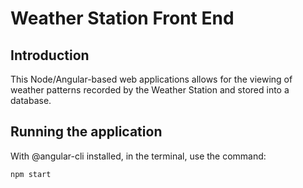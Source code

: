 # Weather Station Front End

## Introduction

This Node/Angular-based web applications allows for the viewing of weather patterns recorded by the Weather Station and stored into a database.

## Running the application

With @angular-cli installed, in the terminal, use the command:
```
npm start
```